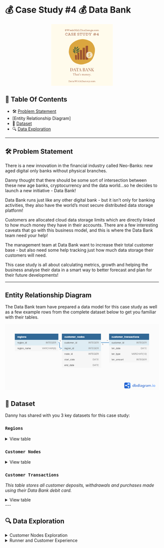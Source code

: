 # 💰 Case Study #4 💰 Data Bank
<p align="center">
<img src="https://github.com/seeam1026/SQL-data-exploration/blob/main/IMG/Data%20Bank%20png.png" width=40% height=40%>

## 📕 Table Of Contents
  - 🛠️ [Problem Statement](#problem-statement)
  - [Entity Relationship Diagram]
  - 📂 [Dataset](#dataset)
  - 🔍 [Data Exploration](#data-exploration)

---

## 🛠️ Problem Statement

There is a new innovation in the financial industry called Neo-Banks: new aged digital only banks without physical branches.

Danny thought that there should be some sort of intersection between these new age banks, cryptocurrency and the data world…so he decides to launch a new initiative - Data Bank!

Data Bank runs just like any other digital bank - but it isn’t only for banking activities, they also have the world’s most secure distributed data storage platform!

Customers are allocated cloud data storage limits which are directly linked to how much money they have in their accounts. There are a few interesting caveats that go with this business model, and this is where the Data Bank team need your help!

The management team at Data Bank want to increase their total customer base - but also need some help tracking just how much data storage their customers will need.

This case study is all about calculating metrics, growth and helping the business analyse their data in a smart way to better forecast and plan for their future developments!

---
## Entity Relationship Diagram

The Data Bank team have prepared a data model for this case study as well as a few example rows from the complete dataset below to get you familiar with their tables.

<p align="center">
<img src="https://github.com/Chisomnwa/SQL-Challenge-Case-Study-4---Data-Bank/blob/main/Images/ERD%20-%20%20Data%20Bank.png">

## 📂 Dataset
Danny has shared with you 3 key datasets for this case study:

### **```Regions```**
<details>
<summary>
View table
</summary>

The runners table contains the **```region_id```** and their respective **```region_name```** values


|region_id|region_name|
|---------|-----------|
|1        |Africa     |
|2        |America    |
|3        |Asia       |
|4        |Europe     |
|5        |Oceania    |

</details>


### **```Customer Nodes```**

<details>
<summary>
View table
</summary>

Below is a sample of the top 10 rows of the **```data_bank.customer_nodes```**

|customer_id|region_id|node_id|start_date  | end_date  |
|-----------|---------|-------|------------|-----------|
|1	        |3        |4	    |2020-01-02  |2020-01-03 |
|2	        |3        |5      |2020-01-03  |2020-01-17 |
|3          |5        |4      |2020-01-27  |2020-02-18 |
|4          |5        |4      |2020-01-07  |2020-01-19 |
|5          |3        |3      |2020-01-15  |2020-01-23 |
|6          |1        |1      |2020-01-11  |2020-02-06 |
|7          |2        |5      |2020-01-20  |2020-02-04 |
|8          |1        |2      |2020-01-15  |2020-01-28 |
|9          |4        |5      |2020-01-21  |2020-01-25 |
|10         |3        |4      |2020-01-13  |2020-01-14 |

</details>

### **```Customer Transactions```**
*This table stores all customer deposits, withdrawals and purchases made using their Data Bank debit card.*

<details>
<summary>
View table
</summary>

Below is a sample of the top 10 rows of the **```data_bank.customer_transactions```**

|customer_id|txn_date    |txn_type	|txn_amount |
|-----------|------------|----------|-----------|
|429	      |2020-01-21  |	deposit	|  82       |  
|155	      |2020-01-10  |	deposit	|  712      |
|398	      |2020-01-01  |	deposit	|  196      |    
|255	      |2020-01-14  |	deposit	|  563      |
|185	      |2020-01-29  |	deposit	|  626      |
|309	      |2020-01-13  |	deposit	|  995      |
|312	      |2020-01-20  |	deposit	|  485      |
|376	      |2020-01-03  |	deposit	|  706      |
|188	      |2020-01-13  |	deposit	|  601      |
|138	      |2020-01-11  |	deposit	|  520      |

</details>
---

## 🔍 Data Exploration

<details>
<summary> 
Customer Nodes Exploration
</summary>

### **Q1. How many unique nodes are there on the Data Bank system?**
```sql
SELECT COUNT(pizza_id) as pizza_count
FROM customer_orders
```
|pizza_count|
|-----------|
|14         |

### **Q2. How many unique customer orders were made?**
```sql
SELECT COUNT(DISTINCT order_id) AS order_count
FROM customer_orders;
```
|order_count|
|-----------|
|10         |


### **Q3. How many successful orders were delivered by each runner?**
```sql
 SELECT runner_id,
	COUNT(order_id) AS successful_orders
 FROM runner_orders
 WHERE cancellation is NULL
 GROUP BY runner_id;
```

| runner_id | successful_orders |
|-----------|-------------------|
| 1         | 4                 |
| 2         | 3                 |
| 3         | 1                 |


### **Q4. How many of each type of pizza was delivered?**
```SQL
SELECT  pizza_names.pizza_name,
	cte.pizza_type_count
FROM pizza_names
JOIN	
	(SELECT co.pizza_id,
		COUNT(co.order_id) AS pizza_type_count
	FROM runner_orders AS ru
	JOIN customer_orders AS co 
	ON co.order_id = ru.order_id 
	WHERE ru.cancellation is NULL
	GROUP BY co.pizza_id) AS cte
ON cte.pizza_id = pizza_names.pizza_id
```

| pizza_name | pizza_type_count |
|------------|------------------|
| Meatlovers | 9                |
| Vegetarian | 3                |


### **Q5. How many Vegetarian and Meatlovers were ordered by each customer?**
```SQL
SELECT 	customer_id, 
	SUM(CASE WHEN pizza_id = 1 THEN 1 ELSE 0 END) AS meat_lovers,
	SUM(CASE WHEN pizza_id = 2 THEN 1 ELSE 0 END) AS vegetarian
FROM customer_orders
GROUP BY customer_id;
```

| customer_id | meat_lovers | vegetarian |
|-------------|-------------|------------|
| 101         | 2           | 1          |
| 103         | 3           | 1          |
| 104         | 3           | 0          |
| 105         | 0           | 1          |
| 102         | 2           | 1          |

### **Q6. What was the maximum number of pizzas delivered in a single order?**
```SQL
SELECT MAX(pizza_count_per_order) AS max_count
FROM (
  SELECT
	co.order_id,
	COUNT(co.pizza_id) AS pizza_count_per_order
  FROM runner_orders AS ru
  JOIN customer_orders AS co
  	ON co.order_id = ru.order_id
  WHERE ru.cancellation is NULL
  GROUP BY co.order_id) AS cte;
 ``` 

| max_count |
|-----------|
| 3         |


### **Q7. For each customer, how many delivered pizzas had at least 1 change and how many had no changes?**
```SQL
SELECT
  co.customer_id,
  SUM(CASE WHEN co.exclusions IS NOT NULL OR co.extras IS NOT NULL THEN 1 ELSE 0 END) AS changes,
  SUM(CASE WHEN co.exclusions is NULL AND co.extras is NULL THEN 1 ELSE 0 END) AS no_change
FROM runner_orders AS ru
JOIN customer_orders AS co
  ON ru.order_id = co.order_id
WHERE ru.cancellation is NULL
GROUP BY co.customer_id
ORDER BY co.customer_id;
```

| customer_id | changes | no_change |
|-------------|---------|-----------|
| 101         | 0       | 2         |
| 102         | 0       | 3         |
| 103         | 3       | 3         |
| 104         | 2       | 2         |
| 105         | 1       | 1         |


### **Q8. How many pizzas were delivered that had both exclusions and extras?**
```SQL
SELECT
  SUM(CASE WHEN co.exclusions IS NOT NULL AND co.extras IS NOT NULL THEN 1 ELSE 0 END) AS pizza_count
FROM runner_orders AS ru
JOIN customer_orders AS co
  ON co.order_id = ru.order_id
WHERE ru.cancellation IS NULL;
```  

| pizza_count |
|-------------|
| 1           |


### **Q9. What was the total volume of pizzas ordered for each hour of the day?**
```SQL
SELECT
  DATE_PART('hour', order_time) AS hour_of_day,
  COUNT(pizza_id) as pizza_count
FROM customer_orders
GROUP BY hour_of_day
ORDER BY hour_of_day;
```

| hour_of_day | pizza_count |
|-------------|-------------|
| 11          | 1           |
| 12          | 2           |
| 13          | 3           |
| 18          | 3           |
| 19          | 1           |
| 21          | 3           |
| 23          | 1           |

### **Q10. What was the volume of orders for each day of the week?**
```SQL
SELECT
  TO_CHAR(order_time,'day') AS day_of_week,
  COUNT(pizza_id) AS pizza_count
FROM customer_orders
GROUP BY day_of_week, DATE_PART('dow', order_time)
ORDER BY DATE_PART('dow', order_time);
```

| day_of_week | pizza_count |
|-------------|-------------|
| Friday      | 1           |
| Saturday    | 5           |
| Thursday    | 3           |
| Wednesday   | 5           |

</details>

<details>
<summary>
Runner and Customer Experience
</summary>

### **Q1. How many runners signed up for each 1 week period? (i.e. week starts 2021-01-01)**
```SQL
WITH runner_signups AS (
  SELECT
    runner_id,
    registration_date,
    registration_date - ((registration_date - '2021-01-01') % 7)  AS start_of_week
  FROM pizza_runner.runners
)
SELECT
  start_of_week,
  COUNT(runner_id) AS signups
FROM runner_signups
GROUP BY start_of_week
ORDER BY start_of_week;
```

| start_of_week            | signups |
|--------------------------|---------|
| 2021-01-01T00:00:00.000Z | 2       |
| 2021-01-08T00:00:00.000Z | 1       |
| 2021-01-15T00:00:00.000Z | 1       |

### **Q2. What was the average time in minutes it took for each runner to arrive at the Pizza Runner HQ to pickup the order?**
```SQL
SELECT
  ru.runner_id,
  DATE_PART('minute', AVG(ru.pickup_time::timestamp - co.order_time)) AS avg_arrival_minutes
FROM runner_orders AS ru
JOIN customer_orders AS co 
 ON co.order_id = ru.order_id
WHERE ru.cancellation IS NULL
GROUP BY ru.runner_id;
```
| runner_id | avg_arrival_minutes |
|-----------|---------------------|
| 1         | 15                  |
| 2         | 23                  |
| 3         | 10                  |

### **Q3. Is there any relationship between the number of pizzas and how long the order takes to prepare?**
```SQL
SELECT
  ru.order_id,
  count(co.pizza_id) AS pizzas_count,
  ROUND(EXTRACT(EPOCH FROM (ru.pickup_time::TIMESTAMP - co.order_time))::DECIMAL/60, 2) AS avg_time,
  CASE  WHEN COUNT(co.pizza_id) = 1 THEN 'Takes more than 10 minutes to prepare'
	WHEN COUNT(co.pizza_id) > 1 THEN 'Preparation time is based on order quantity, approximately or more than 10 minutes per order' END AS relationship
FROM runner_orders AS ru
JOIN customer_orders AS co
  ON co.order_id = ru.order_id 
WHERE ru.pickup_time IS NOT NULL
GROUP BY ru.order_id, ru.pickup_time, co.order_time
ORDER BY ru.order_id;
```

|order_id| pizzas_count | avg_time |			relationship		    |
|--------|--------------|----------|------------------------------------------------|
|  1	 |	1	|   10.53  |	Takes more than 10 minutes to prepare	    |
|  2	 |	1	|   10.03  |	Takes more than 10 minutes to prepare	    |
|  3	 |	2	|   21.23  |	Preparation time is based on order quantity |
|  4	 |	3	|   29.28  |	Preparation time is based on order quantity |
|  5	 |	1	|   10.47  |	Takes more than 10 minutes to prepare	    |
|  7	 |	1	|   10.27  |	Takes more than 10 minutes to prepare	    |
|  8	 |	1	|   20.48  |	Takes more than 10 minutes to prepare	    |
|  10	 |	2	|   15.52  |	Preparation time is based on order quantity |

### **Q4. What was the average distance travelled for each runner?**
```SQL
SELECT  runner_id,
	ROUND(AVG(distance::DECIMAL), 2) AS avg_distance
FROM runner_orders
GROUP BY runner_id
ORDER BY runner_id;
```

| runner_id | avg_distance |
|-----------|--------------|
| 1         | 15.85        |
| 2         | 23.93        |
| 3         | 10.00        |

### **Q5. What was the difference between the longest and shortest delivery times for all orders?**
```SQL
SELECT MAX(duration::INT) - MIN(duration::INT) AS difference
FROM runner_orders;
```

| difference |
|------------|
| 30         |

### **Q6. What was the average speed for each runner for each delivery and do you notice any trend for these values?**
```SQL
SELECT
  ru.order_id,
  ru.runner_id,
  COUNT(co.pizza_id) AS pizza_count,
  ROUND(AVG(distance::DECIMAL), 1) AS distance,
  ROUND(AVG(duration::INT), 1) AS duration,
  ROUND(AVG(ru.distance::DECIMAL/ru.duration::INT)*60, 2) AS speed_kmh
FROM runner_orders AS ru
JOIN customer_orders AS co
  ON ru.order_id = co.order_id
WHERE ru.cancellation IS NULL
GROUP BY ru.order_id, ru.runner_id
ORDER BY speed_kmh DESC;
```

| order_id | runner_id | pizzas_count | distance | duration | speed_kmh |
|----------|-----------|--------------|----------|----------|-----------|
| 8        | 2         | 1            | 23.4     | 15       | 93.60 	|
| 7        | 2         | 1            | 25       | 25       | 60.00 	|
| 10       | 1         | 2            | 10       | 10       | 60.00 	|
| 2        | 1         | 1            | 20       | 27       | 44.44 	|
| 3        | 1         | 2            | 13.4     | 20       | 40.20 	|
| 5        | 3         | 1            | 10       | 15       | 40.00 	|
| 1        | 1         | 1            | 20       | 32       | 37.50 	|
| 4        | 2         | 3            | 23.4     | 40       | 35.10 	|

**Finding:**
- **Orders are listed in decreasing order of average speed:**
> *Although the fastest order delivered only 1 pizza and the slowest order delivered 3 pizzas, there is no clear trend indicating that more pizzas in an order result in slower delivery speeds.*


### **Q7. What is the successful delivery percentage for each runner?**
```sql
SELECT
  ru.runner_id,
  ROUND(100.0*cte.successful_order/COUNT(ru.order_id)) AS delivery_percent
FROM runner_orders AS ru
JOIN (
    SELECT
	runner_id,
	COUNT(order_id) AS successful_order
    FROM runner_orders
    WHERE pickup_time IS NOT NULL
    GROUP BY runner_id) AS cte
 ON cte.runner_id = ru.runner_id
GROUP BY ru.runner_id, cte.successful_order
ORDER BY ru.runner_id;
```

| runner_id | delivery_percent |
|-----------|------------------|
| 1         | 100              |
| 2         | 75               |
| 3         | 50               |


</details>
